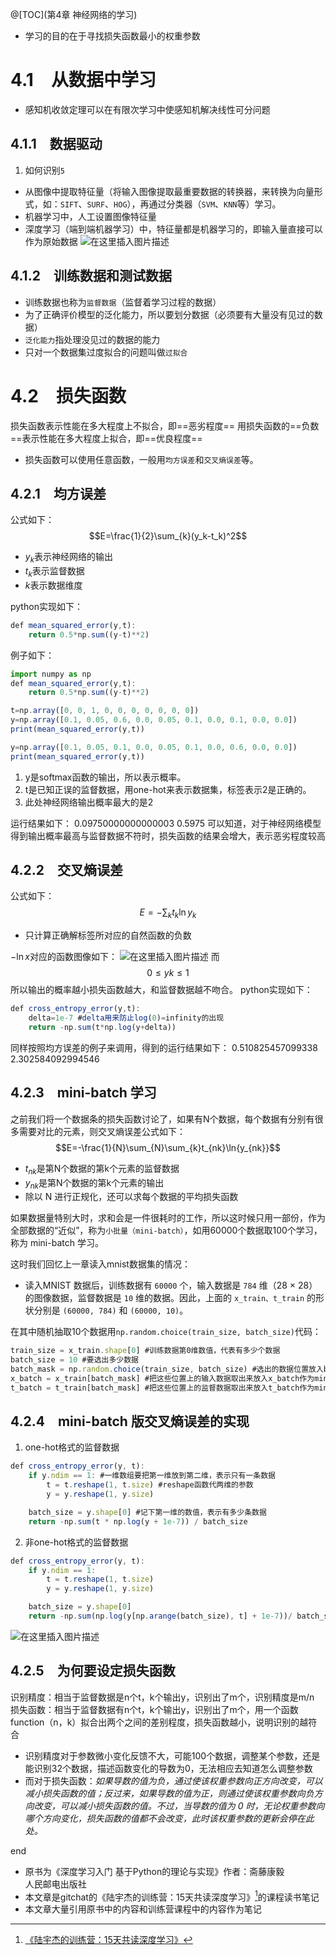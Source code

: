 ﻿@[TOC](第4章 神经网络的学习)
* 学习的目的在于寻找损失函数最小的权重参数
# 4.1　从数据中学习
* 感知机收敛定理可以在有限次学习中使感知机解决线性可分问题
## 4.1.1　数据驱动
1. 如何识别`5`
* 从图像中提取特征量（将输入图像提取最重要数据的转换器，来转换为向量形式，如：`SIFT`、`SURF`、`HOG`），再通过分类器（`SVM`、`KNN`等）学习。
* 机器学习中，人工设置图像特征量
* 深度学习（端到端机器学习）中，特征量都是机器学习的，即输入量直接可以作为原始数据
![在这里插入图片描述](https://img-blog.csdnimg.cn/20190520173708478.png?x-oss-process=image/watermark,type_ZmFuZ3poZW5naGVpdGk,shadow_10,text_aHR0cHM6Ly9ibG9nLmNzZG4ubmV0L3dlaXhpbl80MzExNDg4NQ==,size_16,color_FFFFFF,t_70)
## 4.1.2　训练数据和测试数据
* 训练数据也称为`监督数据`（监督着学习过程的数据）
* 为了正确评价模型的泛化能力，所以要划分数据（必须要有大量没有见过的数据）
* `泛化能力`指处理没见过的数据的能力
* 只对一个数据集过度拟合的问题叫做`过拟合`
# 4.2　损失函数
损失函数表示性能在多大程度上不拟合，即==恶劣程度==
用损失函数的==负数==表示性能在多大程度上拟合，即==优良程度==
* 损失函数可以使用任意函数，一般用`均方误差`和`交叉熵误差`等。
## 4.2.1　均方误差
公式如下：
$$E=\frac{1}{2}\sum_{k}(y_k-t_k)^2$$
* $y_k$表示神经网络的输出
* $t_k$表示监督数据
* $k$表示数据维度

python实现如下：
```javascript
def mean_squared_error(y,t):
    return 0.5*np.sum((y-t)**2)
```
例子如下：
```javascript
import numpy as np
def mean_squared_error(y,t):
    return 0.5*np.sum((y-t)**2)

t=np.array([0, 0, 1, 0, 0, 0, 0, 0, 0, 0])
y=np.array([0.1, 0.05, 0.6, 0.0, 0.05, 0.1, 0.0, 0.1, 0.0, 0.0])
print(mean_squared_error(y,t))

y=np.array([0.1, 0.05, 0.1, 0.0, 0.05, 0.1, 0.0, 0.6, 0.0, 0.0])
print(mean_squared_error(y,t))
```
1. y是softmax函数的输出，所以表示概率。
2. t是已知正误的监督数据，用one-hot来表示数据集，标签表示2是正确的。
3. 此处神经网络输出概率最大的是2

运行结果如下：
0.09750000000000003
0.5975
可以知道，对于神经网络模型得到输出概率最高与监督数据不符时，损失函数的结果会增大，表示恶劣程度较高
## 4.2.2　交叉熵误差
公式如下：
$$E=-\sum_{k}t_k\ln{y_k}$$
* 只计算正确解标签所对应的自然函数的负数

$-\ln{x}$对应的函数图像如下：
![在这里插入图片描述](https://img-blog.csdnimg.cn/20190520191121378.jpeg?x-oss-process=image/watermark,type_ZmFuZ3poZW5naGVpdGk,shadow_10,text_aHR0cHM6Ly9ibG9nLmNzZG4ubmV0L3dlaXhpbl80MzExNDg4NQ==,size_16,color_FFFFFF,t_70)
而$$0\leq{yk}\leq1$$
所以输出的概率越小损失函数越大，和监督数据越不吻合。
python实现如下：
```javascript
def cross_entropy_error(y,t):
    delta=1e-7 #delta用来防止log(0)=infinity的出现
    return -np.sum(t*np.log(y+delta)) 
```
同样按照均方误差的例子来调用，得到的运行结果如下：
0.510825457099338
2.302584092994546
## 4.2.3　mini-batch 学习
之前我们将一个数据条的损失函数讨论了，如果有N个数据，每个数据有分别有很多需要对比的元素，则交叉熵误差公式如下：
$$E=-\frac{1}{N}\sum_{N}\sum_{k}t_{nk}\ln{y_{nk}}$$
* $t_{nk}$是第N个数据的第k个元素的监督数据
* $y_{nk}$是第N个数据的第k个元素的输出
* 除以 N 进行正规化，还可以求每个数据的平均损失函数

如果数据量特别大时，求和会是一件很耗时的工作，所以这时候只用一部份，作为全部数据的“近似”，称为`小批量（mini-batch）`，如用60000个数据取100个学习，称为 mini-batch 学习。

这时我们回忆上一章读入mnist数据集的情况：
* 读入MNIST 数据后，训练数据有 `60000` 个，输入数据是 `784` 维（28 × 28）的图像数据，监督数据是 `10` 维的数据。因此，上面的 `x_train、t_train` 的形状分别是 `(60000, 784)` 和 `(60000, 10)`。

在其中随机抽取10个数据用`np.random.choice(train_size, batch_size)`代码：
```javascript
train_size = x_train.shape[0] #训练数据第0维数值，代表有多少个数据
batch_size = 10 #要选出多少数据
batch_mask = np.random.choice(train_size, batch_size) #选出的数据位置放入batch_mask
x_batch = x_train[batch_mask] #把这些位置上的输入数据取出来放入x_batch作为mini—batch学习的输入数据
t_batch = t_train[batch_mask] #把这些位置上的监督数据取出来放入t_batch作为mini—batch学习的监督数据
```
## 4.2.4　mini-batch 版交叉熵误差的实现
1. one-hot格式的监督数据
```javascript
def cross_entropy_error(y, t):
    if y.ndim == 1: #一维数组要把第一维放到第二维，表示只有一条数据
        t = t.reshape(1, t.size) #reshape函数代两维的参数
        y = y.reshape(1, y.size)

    batch_size = y.shape[0] #记下第一维的数值，表示有多少条数据
    return -np.sum(t * np.log(y + 1e-7)) / batch_size 
```
2. 非one-hot格式的监督数据
```javascript
def cross_entropy_error(y, t):
    if y.ndim == 1:
        t = t.reshape(1, t.size)
        y = y.reshape(1, y.size)

    batch_size = y.shape[0]
    return -np.sum(np.log(y[np.arange(batch_size), t] + 1e-7))/ batch_size #根据start与stop指定的范围以及step设定的步长，生成一个 array,一个参数batch_size时，从0到batch_size，step=1，生成一个数组。
```
![在这里插入图片描述](https://img-blog.csdnimg.cn/20190520235027664.png?x-oss-process=image/watermark,type_ZmFuZ3poZW5naGVpdGk,shadow_10,text_aHR0cHM6Ly9ibG9nLmNzZG4ubmV0L3dlaXhpbl80MzExNDg4NQ==,size_16,color_FFFFFF,t_70)
## 4.2.5　为何要设定损失函数
识别精度：相当于监督数据是n个t，k个输出y，识别出了m个，识别精度是m/n
损失函数：相当于监督数据有n个t，k个输出y，识别出了m个，用一个函数function（n，k）拟合出两个之间的差别程度，损失函数越小，说明识别的越符合
* 识别精度对于参数微小变化反馈不大，可能100个数据，调整某个参数，还是能识别32个数据，描述函数变化的导数为0，无法相应去知道怎么调整参数
* 而对于损失函数：*如果导数的值为负，通过使该权重参数向正方向改变，可以减小损失函数的值；反过来，如果导数的值为正，则通过使该权重参数向负方向改变，可以减小损失函数的值。不过，当导数的值为 0 时，无论权重参数向哪个方向变化，损失函数的值都不会改变，此时该权重参数的更新会停在此处。*

end
* 原书为《深度学习入门 基于Python的理论与实现》作者：斋藤康毅    
人民邮电出版社
* 本文章是gitchat的《陆宇杰的训练营：15天共读深度学习》[^1]的课程读书笔记
* 本文章大量引用原书中的内容和训练营课程中的内容作为笔记

[^1]:[《陆宇杰的训练营：15天共读深度学习》](https://gitbook.cn/gitchat/column/5cc2b3afd575995386d3abc7)
